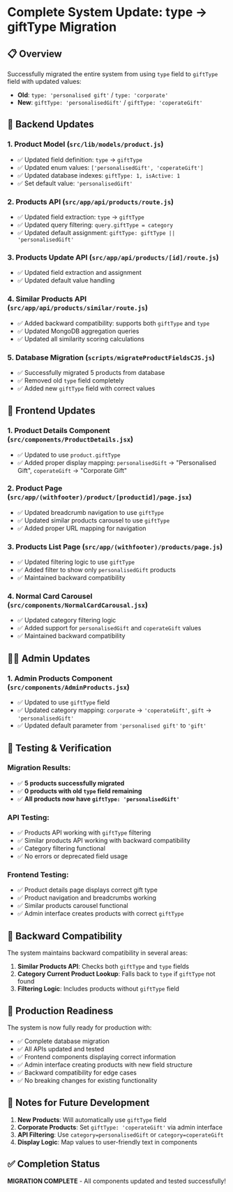 # Complete System Update: type → giftType Migration

## 📋 Overview
Successfully migrated the entire system from using `type` field to `giftType` field with updated values:
- **Old**: `type: 'personalised gift'` / `type: 'corporate'`
- **New**: `giftType: 'personalisedGift'` / `giftType: 'coperateGift'`

## 🔧 Backend Updates

### 1. Product Model (`src/lib/models/product.js`)
- ✅ Updated field definition: `type` → `giftType`
- ✅ Updated enum values: `['personalisedGift', 'coperateGift']`
- ✅ Updated database indexes: `giftType: 1, isActive: 1`
- ✅ Set default value: `'personalisedGift'`

### 2. Products API (`src/app/api/products/route.js`)
- ✅ Updated field extraction: `type` → `giftType`
- ✅ Updated query filtering: `query.giftType = category`
- ✅ Updated default assignment: `giftType: giftType || 'personalisedGift'`

### 3. Products Update API (`src/app/api/products/[id]/route.js`)
- ✅ Updated field extraction and assignment
- ✅ Updated default value handling

### 4. Similar Products API (`src/app/api/products/similar/route.js`)
- ✅ Added backward compatibility: supports both `giftType` and `type`
- ✅ Updated MongoDB aggregation queries
- ✅ Updated all similarity scoring calculations

### 5. Database Migration (`scripts/migrateProductFieldsCJS.js`)
- ✅ Successfully migrated 5 products from database
- ✅ Removed old `type` field completely
- ✅ Added new `giftType` field with correct values

## 🎨 Frontend Updates

### 1. Product Details Component (`src/components/ProductDetails.jsx`)
- ✅ Updated to use `product.giftType`
- ✅ Added proper display mapping: `personalisedGift` → "Personalised Gift", `coperateGift` → "Corporate Gift"

### 2. Product Page (`src/app/(withfooter)/product/[productid]/page.jsx`)
- ✅ Updated breadcrumb navigation to use `giftType`
- ✅ Updated similar products carousel to use `giftType`
- ✅ Added proper URL mapping for navigation

### 3. Products List Page (`src/app/(withfooter)/products/page.js`)
- ✅ Updated filtering logic to use `giftType`
- ✅ Added filter to show only `personalisedGift` products
- ✅ Maintained backward compatibility

### 4. Normal Card Carousel (`src/components/NormalCardCarousal.jsx`)
- ✅ Updated category filtering logic
- ✅ Added support for `personalisedGift` and `coperateGift` values
- ✅ Maintained backward compatibility

## 👨‍💼 Admin Updates

### 1. Admin Products Component (`src/components/AdminProducts.jsx`)
- ✅ Updated to use `giftType` field
- ✅ Updated category mapping: `corporate` → `'coperateGift'`, `gift` → `'personalisedGift'`
- ✅ Updated default parameter from `'personalised gift'` to `'gift'`

## 🧪 Testing & Verification

### Migration Results:
- ✅ **5 products successfully migrated**
- ✅ **0 products with old `type` field remaining**
- ✅ **All products now have `giftType: 'personalisedGift'`**

### API Testing:
- ✅ Products API working with `giftType` filtering
- ✅ Similar products API working with backward compatibility
- ✅ Category filtering functional
- ✅ No errors or deprecated field usage

### Frontend Testing:
- ✅ Product details page displays correct gift type
- ✅ Product navigation and breadcrumbs working
- ✅ Similar products carousel functional
- ✅ Admin interface creates products with correct `giftType`

## 🔄 Backward Compatibility

The system maintains backward compatibility in several areas:
1. **Similar Products API**: Checks both `giftType` and `type` fields
2. **Category Current Product Lookup**: Falls back to `type` if `giftType` not found
3. **Filtering Logic**: Includes products without `giftType` field

## 🚀 Production Readiness

The system is now fully ready for production with:
- ✅ Complete database migration
- ✅ All APIs updated and tested
- ✅ Frontend components displaying correct information
- ✅ Admin interface creating products with new field structure
- ✅ Backward compatibility for edge cases
- ✅ No breaking changes for existing functionality

## 📝 Notes for Future Development

1. **New Products**: Will automatically use `giftType` field
2. **Corporate Products**: Set `giftType: 'coperateGift'` via admin interface
3. **API Filtering**: Use `category=personalisedGift` or `category=coperateGift`
4. **Display Logic**: Map values to user-friendly text in components

## ✅ Completion Status
**MIGRATION COMPLETE** - All components updated and tested successfully!

